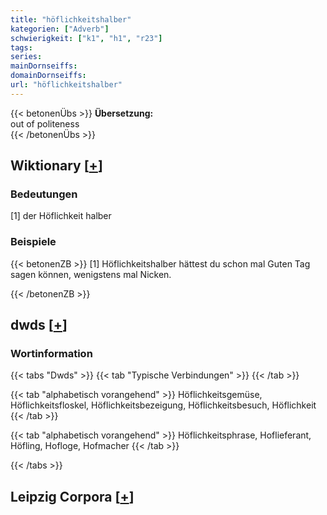 ```yaml
---
title: "höflichkeitshalber"
kategorien: ["Adverb"]
schwierigkeit: ["k1", "h1", "r23"]
tags:
series:
mainDornseiffs:
domainDornseiffs:
url: "höflichkeitshalber"
---
```


{{< betonenÜbs >}}
**Übersetzung:**  
out of politeness  
{{< /betonenÜbs >}}

## Wiktionary [[+](https://de.wiktionary.org/wiki/höflichkeitshalber)]

### Bedeutungen
[1] der Höflichkeit halber  

### Beispiele
{{< betonenZB >}}
[1] Höflichkeitshalber hättest du schon mal Guten Tag sagen können, wenigstens mal Nicken.  

{{< /betonenZB >}}


## dwds [[+](https://www.dwds.de/wb/höflichkeitshalber)]

### Wortinformation
{{< tabs "Dwds" >}}
{{< tab "Typische Verbindungen" >}}
{{< /tab >}}

{{< tab "alphabetisch vorangehend" >}}
Höflichkeitsgemüse, Höflichkeitsfloskel, Höflichkeitsbezeigung, Höflichkeitsbesuch, Höflichkeit
{{< /tab >}}

{{< tab "alphabetisch vorangehend" >}}
Höflichkeitsphrase, Hoflieferant, Höfling, Hofloge, Hofmacher
{{< /tab >}}

{{< /tabs >}}

## Leipzig Corpora [[+](https://corpora.uni-leipzig.de/en/res?word=höflichkeitshalber&corpusId=deu_newscrawl-public_2018)]

